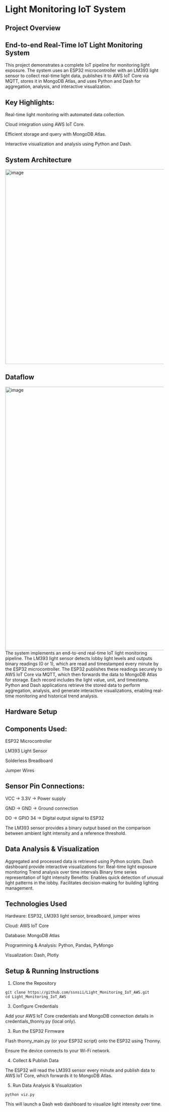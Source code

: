 # Light Monitoring IoT System
## Project Overview

## End-to-end Real-Time IoT Light Monitoring System

This project demonstrates a complete IoT pipeline for monitoring light exposure. The system uses an ESP32 microcontroller with an LM393 light sensor to collect real-time light data, publishes it to AWS IoT Core via MQTT, stores it in MongoDB Atlas, and uses Python and Dash for aggregation, analysis, and interactive visualization.

## Key Highlights:

Real-time light monitoring with automated data collection.

Cloud integration using AWS IoT Core.

Efficient storage and query with MongoDB Atlas.

Interactive visualization and analysis using Python and Dash.


## System Architecture

<img width="1162" height="617" alt="image" src="https://github.com/user-attachments/assets/a80d908e-0586-48bc-a2af-b07c2a26f91d" />

## Dataflow

<img width="1262" height="835" alt="image" src="https://github.com/user-attachments/assets/abb3c97e-7447-467e-96dc-7cdeebc54684" />
The system implements an end-to-end real-time IoT light monitoring pipeline. The LM393 light sensor detects lobby light levels and outputs binary readings (0 or 1), which are read and timestamped every minute by the ESP32 microcontroller. The ESP32 publishes these readings securely to AWS IoT Core via MQTT, which then forwards the data to MongoDB Atlas for storage. Each record includes the light value, unit, and timestamp. Python and Dash applications retrieve the stored data to perform aggregation, analysis, and generate interactive visualizations, enabling real-time monitoring and historical trend analysis.

## Hardware Setup

## Components Used:

ESP32 Microcontroller

LM393 Light Sensor

Solderless Breadboard

Jumper Wires

## Sensor Pin Connections:

VCC        -> 3.3V         -> Power supply

GND        -> GND          -> Ground connection

DO         -> GPIO 34      -> Digital output signal to ESP32

The LM393 sensor provides a binary output based on the comparison between ambient light intensity and a reference threshold.

## Data Analysis & Visualization

Aggregated and processed data is retrieved using Python scripts.
Dash dashboard provide interactive visualizations for:
Real-time light exposure monitoring
Trend analysis over time intervals
Binary time series representation of light intensity
Benefits:
Enables quick detection of unusual light patterns in the lobby.
Facilitates decision-making for building lighting management.

## Technologies Used

Hardware: ESP32, LM393 light sensor, breadboard, jumper wires

Cloud: AWS IoT Core

Database: MongoDB Atlas

Programming & Analysis: Python, Pandas, PyMongo

Visualization: Dash, Plotly

## Setup & Running Instructions

1. Clone the Repository

```
git clone https://github.com/ssnsii/Light_Monitoring_IoT_AWS.git
cd Light_Monitoring_IoT_AWS
```

3. Configure Credentials

Add your AWS IoT Core credentials and MongoDB connection details in credentials_thonny.py (local only).

3. Run the ESP32 Firmware

Flash thonny_main.py (or your ESP32 script) onto the ESP32 using Thonny.

Ensure the device connects to your Wi-Fi network.

4. Collect & Publish Data

The ESP32 will read the LM393 sensor every minute and publish data to AWS IoT Core, which forwards it to MongoDB Atlas.

5. Run Data Analysis & Visualization

```
python viz.py
```
This will launch a Dash web dashboard to visualize light intensity over time.

